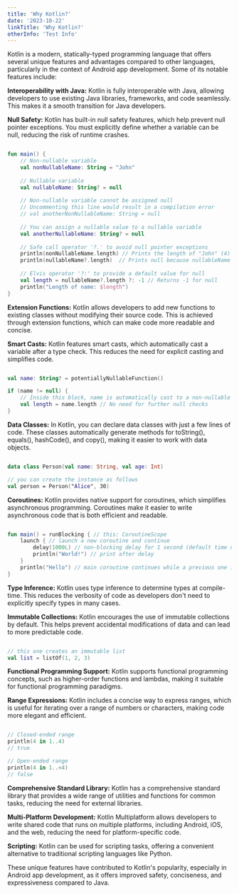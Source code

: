 ```yaml
---
title: 'Why Kotlin?'
date: '2023-10-22'
linkTitle: 'Why Kotlin?'
otherInfo: 'Test Info'
---
```


Kotlin is a modern, statically-typed programming language that offers several unique features and advantages compared to other languages, particularly in the context of Android app development. Some of its notable features include:


**Interoperability with Java:** Kotlin is fully interoperable with Java, allowing developers to use existing Java libraries, frameworks, and code seamlessly. This makes it a smooth transition for Java developers.

**Null Safety:** Kotlin has built-in null safety features, which help prevent null pointer exceptions. You must explicitly define whether a variable can be null, reducing the risk of runtime crashes.

```kotlin

fun main() {
    // Non-nullable variable
    val nonNullableName: String = "John"
    
    // Nullable variable
    val nullableName: String? = null
    
    // Non-nullable variable cannot be assigned null
    // Uncommenting this line would result in a compilation error
    // val anotherNonNullableName: String = null
    
    // You can assign a nullable value to a nullable variable
    val anotherNullableName: String? = null
    
    // Safe call operator '?.' to avoid null pointer exceptions
    println(nonNullableName.length) // Prints the length of "John" (4)
    println(nullableName?.length)  // Prints null because nullableName is null
    
    // Elvis operator '?:' to provide a default value for null
    val length = nullableName?.length ?: -1 // Returns -1 for null
    println("Length of name: $length")
}

```

**Extension Functions:** Kotlin allows developers to add new functions to existing classes without modifying their source code. This is achieved through extension functions, which can make code more readable and concise.

**Smart Casts:** Kotlin features smart casts, which automatically cast a variable after a type check. This reduces the need for explicit casting and simplifies code.

```kotlin

val name: String? = potentiallyNullableFunction()

if (name != null) {
    // Inside this block, name is automatically cast to a non-nullable String
    val length = name.length // No need for further null checks
}

```

**Data Classes:** In Kotlin, you can declare data classes with just a few lines of code. These classes automatically generate methods for toString(), equals(), hashCode(), and copy(), making it easier to work with data objects.

```kotlin

data class Person(val name: String, val age: Int)

// you can create the instance as follows
val person = Person("Alice", 30)

```

**Coroutines:** Kotlin provides native support for coroutines, which simplifies asynchronous programming. Coroutines make it easier to write asynchronous code that is both efficient and readable.

```kotlin

fun main() = runBlocking { // this: CoroutineScope
    launch { // launch a new coroutine and continue
        delay(1000L) // non-blocking delay for 1 second (default time unit is ms)
        println("World!") // print after delay
    }
    println("Hello") // main coroutine continues while a previous one is delayed
}

```

**Type Inference:** Kotlin uses type inference to determine types at compile-time. This reduces the verbosity of code as developers don't need to explicitly specify types in many cases.

**Immutable Collections:** Kotlin encourages the use of immutable collections by default. This helps prevent accidental modifications of data and can lead to more predictable code.

```kotlin

// this one creates an immutable list
val list = listOf(1, 2, 3)

```
**Functional Programming Support:** Kotlin supports functional programming concepts, such as higher-order functions and lambdas, making it suitable for functional programming paradigms.

**Range Expressions:** Kotlin includes a concise way to express ranges, which is useful for iterating over a range of numbers or characters, making code more elegant and efficient.

```kotlin

// Closed-ended range
println(4 in 1..4)
// true

// Open-ended range
println(4 in 1..<4)
// false

```

**Comprehensive Standard Library:** Kotlin has a comprehensive standard library that provides a wide range of utilities and functions for common tasks, reducing the need for external libraries.

**Multi-Platform Development:** Kotlin Multiplatform allows developers to write shared code that runs on multiple platforms, including Android, iOS, and the web, reducing the need for platform-specific code.

**Scripting:** Kotlin can be used for scripting tasks, offering a convenient alternative to traditional scripting languages like Python.


These unique features have contributed to Kotlin's popularity, especially in Android app development, as it offers improved safety, conciseness, and expressiveness compared to Java.
